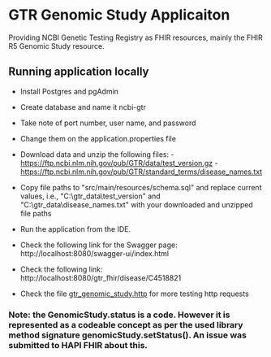# GTR Genomic Study Applicaiton
Providing NCBI Genetic Testing Registry as FHIR resources, mainly the FHIR R5 Genomic Study resource.

## Running application locally

- Install Postgres and pgAdmin
- Create database and name it ncbi-gtr
- Take note of port number, user name, and password
- Change them on the application.properties file
- Download data and unzip the following files:
		- https://ftp.ncbi.nlm.nih.gov/pub/GTR/data/test_version.gz
		- https://ftp.ncbi.nlm.nih.gov/pub/GTR/standard_terms/disease_names.txt
- Copy file paths to "src/main/resources/schema.sql" and replace current values, i.e., "C:\gtr_data\test_version" and "C:\gtr_data\disease_names.txt" with your downloaded and unzipped file paths

- Run the application from the IDE.
- Check the following link for the Swagger page: http://localhost:8080/swagger-ui/index.html
- Check the following link: http://localhost:8080/gtr_fhir/disease/C4518821
- Check the file [gtr_genomic_study.http](https://github.com/khalifa-aly/gtr_genomic_study/blob/main/gtr_genomic_study.http) for more testing http requests


### Note: the GenomicStudy.status is a code. However it is represented as a codeable concept as per the used library method signature genomicStudy.setStatus(). An issue was submitted to HAPI FHIR about this.
